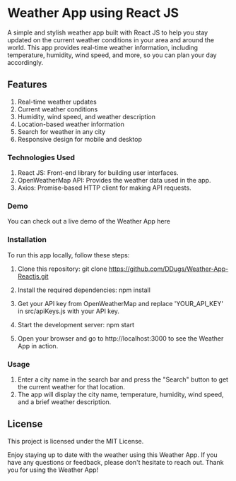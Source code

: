 # Weather App using React JS

A simple and stylish weather app built with React JS to help you stay updated on the current weather conditions in your area and around the world. This app provides real-time weather information, including temperature, humidity, wind speed, and more, so you can plan your day accordingly.

## Features
1. Real-time weather updates
2. Current weather conditions
3. Humidity, wind speed, and weather description
4. Location-based weather information
5. Search for weather in any city
6. Responsive design for mobile and desktop

### Technologies Used

1. React JS: Front-end library for building user interfaces.
2. OpenWeatherMap API: Provides the weather data used in the app.
3. Axios: Promise-based HTTP client for making API requests.

### Demo

You can check out a live demo of the Weather App here

### Installation

To run this app locally, follow these steps:

1. Clone this repository:
git clone https://github.com/DDugs/Weather-App-Reactjs.git

2. Install the required dependencies:
npm install

3. Get your API key from OpenWeatherMap and replace 'YOUR_API_KEY' in src/apiKeys.js with your API key.

4. Start the development server:
npm start

5. Open your browser and go to http://localhost:3000 to see the Weather App in action.

### Usage

1. Enter a city name in the search bar and press the "Search" button to get the current weather for that location.
2. The app will display the city name, temperature, humidity, wind speed, and a brief weather description.

## License

This project is licensed under the MIT License.

Enjoy staying up to date with the weather using this Weather App. If you have any questions or feedback, please don't hesitate to reach out. Thank you for using the Weather App!
